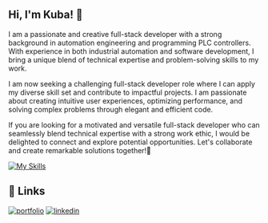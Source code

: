 ## Hi, I'm Kuba! 👋

I am a passionate and creative full-stack developer with a strong background in automation engineering and programming PLC controllers. With experience in both industrial automation and software development, I bring a unique blend of technical expertise and problem-solving skills to my work.

I am now seeking a challenging full-stack developer role where I can apply my diverse skill set and contribute to impactful projects. I am passionate about creating intuitive user experiences, optimizing performance, and solving complex problems through elegant and efficient code.

If you are looking for a motivated and versatile full-stack developer who can seamlessly blend technical expertise with a strong work ethic, I would be delighted to connect and explore potential opportunities. Let's collaborate and create remarkable solutions together!🧡

[![My Skills](https://skillicons.dev/icons?i=next,nodejs,react,redux,ts,js,html,css,sass,mongodb,firebase,arduino,raspberrypi)](https://skillicons.dev)

## 🔗 Links
[![portfolio](https://img.shields.io/badge/my_portfolio-000?style=for-the-badge&logo=ko-fi&logoColor=white)](https://www.kapisolutions.pl)
[![linkedin](https://img.shields.io/badge/linkedin-0A66C2?style=for-the-badge&logo=linkedin&logoColor=white)](https://www.linkedin.com/in/jakubkapturkiewicz/)
